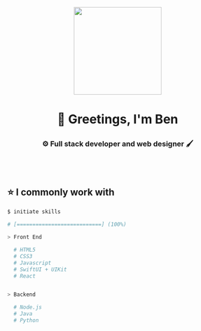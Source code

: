 <p align="center">
<img style="width: 200px;" align="center" src="https://i.ibb.co/By8s3Lb/unnamed-modified.png"> 
<h1><p align="center">👋 Greetings, I'm Ben</p></h1>
<h3 align="center">⚙️ Full stack developer and web designer 🖌️</h3>
</p>
<br>
</br>

## ⭐ I commonly work with

```bash
$ initiate skills

# [===========================] (100%)

> Front End

  # HTML5
  # CSS3
  # Javascript
  # SwiftUI + UIKit
  # React


> Backend

  # Node.js
  # Java
  # Python


```
<br>
</br>
